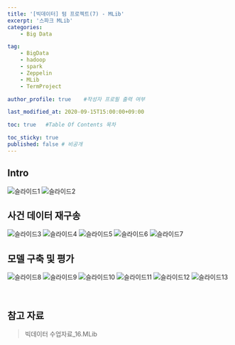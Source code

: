 ```yaml
---
title: '[빅데이터] 텀 프로젝트(7) - MLib' 
excerpt: '스파크 MLib'
categories:
    - Big Data

tag:
    - BigData
    - hadoop
    - spark
    - Zeppelin
    - MLib
    - TermProject

author_profile: true    #작성자 프로필 출력 여부

last_modified_at: 2020-09-15T15:00:00+09:00

toc: true   #Table Of Contents 목차 

toc_sticky: true
published: false # 비공개 
---
```


## Intro

![슬라이드1](https://user-images.githubusercontent.com/47733530/93173527-9b743d80-f767-11ea-984e-63210ad3aaee.PNG)
![슬라이드2](https://user-images.githubusercontent.com/47733530/93173531-9ca56a80-f767-11ea-93aa-28cf4e05100c.PNG)


## 사건 데이터 재구송

![슬라이드3](https://user-images.githubusercontent.com/47733530/93173533-9ca56a80-f767-11ea-9086-076a7713ea5e.PNG)
![슬라이드4](https://user-images.githubusercontent.com/47733530/93173536-9d3e0100-f767-11ea-980a-0765ea4872ba.PNG)
![슬라이드5](https://user-images.githubusercontent.com/47733530/93173538-9dd69780-f767-11ea-894f-f542db8e4964.PNG)
![슬라이드6](https://user-images.githubusercontent.com/47733530/93173539-9dd69780-f767-11ea-87d4-7f269f0ec9b7.PNG)
![슬라이드7](https://user-images.githubusercontent.com/47733530/93173541-9e6f2e00-f767-11ea-9a82-f5c6c31252b2.PNG)


## 모델 구축 및 평가

![슬라이드8](https://user-images.githubusercontent.com/47733530/93173543-9e6f2e00-f767-11ea-9cea-88c20d9d4d73.PNG)
![슬라이드9](https://user-images.githubusercontent.com/47733530/93173547-9f07c480-f767-11ea-99a0-515dbc67e1d1.PNG)
![슬라이드10](https://user-images.githubusercontent.com/47733530/93173548-9f07c480-f767-11ea-9a16-db2832cc5b16.PNG)
![슬라이드11](https://user-images.githubusercontent.com/47733530/93173549-9fa05b00-f767-11ea-8ed1-a8314c3f9eb4.PNG)
![슬라이드12](https://user-images.githubusercontent.com/47733530/93173550-9fa05b00-f767-11ea-8f6e-941285b84c63.PNG)
![슬라이드13](https://user-images.githubusercontent.com/47733530/93173554-a038f180-f767-11ea-83f8-4c198b0d2565.PNG)



<br>

## 참고 자료
> 빅데이터 수업자료_16.MLib